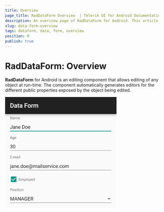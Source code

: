 ```yaml
---
title: Overview
page_title: RadDataForm Overview  | Telerik UI for Android Documentation
description: An overview page of RadDataForm for Android. This article explains the most important things you need to know before using RadDataForm.
slug: data-form-overview
tags: dataform, data, form, overview
position: 0
publish: true
---
```


# RadDataForm: Overview

**RadDataForm** for Android is an editing component that allows editing of any object at run-time. 
The component automatically generates editors for the different public properties exposed by the object being edited.

![TelerikUI-DataForm-Overview](images/dataform-overview.png "DataForm demos.")
